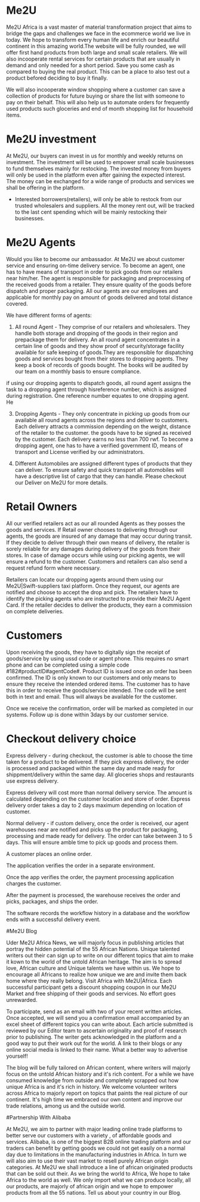 # Me2U
Me2U Africa is a vast master of material transformation project that
 aims to bridge the gaps and challenges we face in the ecommerce 
 world we live in today.  We hope to transform every human life and 
 enrich our beautiful continent in this amazing world.The website will be fully rounded,
 we will offer first hand products from both large and small scale retailers. We will also incooperate
rental services for certain products that are usually in demand and only needed for a short period. Save you
some cash as compared to buying the real product. This can be a place to also test out a product befored deciding
to buy it finally. 

We will also incooperate window shopping where a customer can save a collection of products for future buying or 
share the list with someone to pay on their behalf. This will also help us to automate orders for frequently used
products such gloceries and end of month shopping list for household items.

# Me2U investment
At Me2U, our buyers can invest in us for monthly and weekly returns on investment. The investment will be used
 to empower small scale businesses to fund themselves mainly for restocking. The invested money from buyers will only
 be used in the platform even after gaining the expected interest. The money can be exchanged for a wide range of
 products and services we shall be offering in the platform.
 
 - Interested borrowers(retailers), will only be able to restock from our trusted wholesalers and suppliers. All the 
 money rent out, will be tracked to the last cent spending which will be mainly restocking their businesses.
 


 
# Me2U Agents

Would you like to become our ambassador. At Me2U we about customer service
and ensuring on-time delivery service. To become an agent, one has to have means of 
transport in order to pick goods from our retailers near him/her.
The agent is responsible for packaging and preprocessing of the received goods from a retailer.
They ensure quality of the goods before dispatch and proper packaging. All our agents are our employees and
applicable for monthly pay on amount of goods delivered and total distance covered. 

We have different forms of agents:
1. All round Agent - They comprise of our retailers and wholesalers.
They handle both storage and dropping of the goods in their
region and prepackage them for delivery. An all round agent concentrates in a certain line of goods
and they show proof of security/storage facility available for safe keeping of goods.They are responsible
for dispatching goods and services bought from their stores to dropping agents. They keep a book of records
of goods bought. The books will be audited by our team on a monthly basis to ensure compliance.


if using our dropping agents to dispatch goods, all round agent assigns the task to a dropping agent through 
hisreference number, which is assigned during registration. One reference number equates to one dropping agent.
He

3. Dropping Agents - They only concentrate in picking up goods from our available all round agents across
the regions and deliver to customers. Each delivery attracts a commission depending on the weight, distance of the retailer
to the customer. 
the goods have to be signed as received by the customer. Each delivery earns no less than 700 rwf. To become a 
dropping agent, one has to have a verified government ID, means of transport and License verified by our administrators.

4. Different Automobiles are assigned different types of products that they can deliver. To ensure safety and quick transport
all automobiles will have a descriptive list of cargo that they can handle. Please checkout our Deliver on Me2U for more
details.


# Retail Owners

All our verified retailers act as our all rounded Agents as they posses the goods and services. 
If Retail owner chooses to delivering through our agents, the goods are insured of any damage that may 
occur during transit. If they decide to deliver through their own
means of delivery, the retailer is sorely reliable for any damages during delivery of the goods 
from their stores. 
In case of damage occurs while using our picking agents, we will ensure a refund to the customer. Customers and retailers
can also send a request refund form where necessary.

Retailers can locate our dropping agents around them using our Me2U|Swift-suppliers taxi platform.
Once they request, our agents are notified and choose to accept the drop and pick. The retailers have to 
identify the picking agents who are instructed to provide their Me2U Agent Card. 
If the retailer decides to deliver the products, they earn a commission on complete deliveries. 

# Customers

Upon receiving the goods, they have to digitally sign the receipt of goods/service by using ussd code or agent phone.
This requires no smart phone and can be completed using a simple code #182#productID#agentCode#. 
Product ID is issued once an order has been confirmed. The ID is only known to our customers and only means
to ensure they receive the intended ordered items. The customer has to have this in order to receive 
the goods/service intended. The code will be sent both in text and email. Thus will always be available 
for the customer.

Once we receive the confirmation, order will be marked as completed in our systems. Follow up is done within 3days 
by our customer service. 

# Checkout delivery choice

Express delivery - during checkout, the customer is able to choose the time taken for a product to be delivered.
If they pick express delivery, the order is processed and packaged within the same day and made ready for shippment/delivery
within the same day. All gloceries shops and restaurants use express delivery.

Express delivery will cost more than normal delivery service. The amount is calculated depending on the customer location
and store of order. Express delivery order takes a day to 2 days maximum depending on location of customer.

Normal delivery - if custom delivery, once the order is received, our agent warehouses near are notified and picks up the 
product for packaging, processing and made ready for delivery. The order can take between 3 to 5 days. This will ensure 
amble time to pick up goods and process them.

A customer places an online order.

The application verifies the order in a separate environment.

Once the app verifies the order, the payment processing application charges the customer.

After the payment is processed, the warehouse receives the order and picks, packages, and ships the order.

The software records the workflow history in a database and the workflow ends with a successful delivery event.

 
#Me2U Blog

Uder Me2U Africa News, we will majorly focus in publishing articles that portray the hidden potential of the 
55 African Nations. Unique talented writers out their can sign up to write on our different topics that aim
to make it kown to the world of the untold African heritage. The aim is to spread love, African culture and Unique talents
we have within us. We hope to encourage all Africans to realize how unique we are and invite them back home where they
really belong. Visit Africa with Me2U|Africa. Each successful participant gets a discount shopping coupon in our Me2U Market 
and free shipping of their goods and services. No effort goes unrewarded. 

To participate, send as an email with two of your recent written articles. Once accepted, we will send you 
a confirmation email accompanied by an excel sheet of different topics you can write about. Each article submitted
is reviewed by our Editor team to ascertain originality and proof of research prior to publishing. The writer
gets acknowledged in the platform and a good way to put their work out for the world. A link to their blogs or any online 
social media is linked to their name. What a better way to advertise yourself!

The blog will be fully tailored on African content, where writers will majorly focus on the untold African history
and it's rich content. For a while we have consumed knowledge from outside and completely scrapped out how unique Africa 
is and it's rich in history. We welcome volunteer writers across Africa to majorly report on topics that paints
the real picture of our continent. It's high time we embraced our own content and improve our trade relations,
among us and the outside world.

#Partnership With Alibaba

At Me2U, we aim to partner with major leading online trade platforms to better serve our customers with a variety ,
of affordable goods and services. Alibaba, is one of the biggest B2B online trading platform and our traders
can benefit by getting goods we could not get easily on a normal day due to limitations in the manufacturing 
industries in Africa. In turn we will also aim to use their vast market to resell purely African origin categories.
At Me2U we shall introduce a line of african originated products that can be sold out their. As we bring the world to 
Africa, We hope to take Africa to the world as well. We only import what we can produce locally, all our products,
are majorly of african origin and we hope to empower products from all the 55 nations. Tell us about your country in 
our Blog. 


